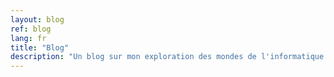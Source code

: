 ```yaml
---
layout: blog
ref: blog
lang: fr
title: "Blog"
description: "Un blog sur mon exploration des mondes de l'informatique et de la musique."
---
```

